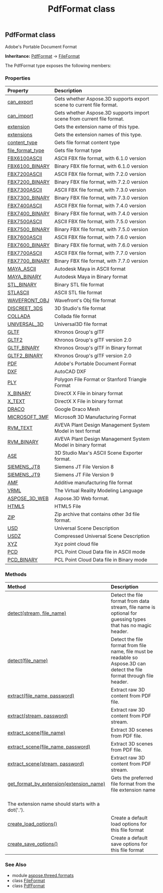 ﻿---
title: PdfFormat class
second_title: Aspose.3D for Python via .NET API References
description: 
type: docs
weight: 170
url: /python-net/aspose.threed.formats/pdfformat/
is_root: false
---

## PdfFormat class

Adobe's Portable Document Format



**Inheritance:** [PdfFormat](/3d/python-net/aspose.threed.formats/pdfformat) → 
[FileFormat](/3d/python-net/aspose.threed/fileformat)



The PdfFormat type exposes the following members:

### Properties
| Property | Description |
| :- | :- |
| [can_export](/3d/python-net/aspose.threed.formats/pdfformat/can_export) | Gets whether Aspose.3D supports export scene to current file format. |
| [can_import](/3d/python-net/aspose.threed.formats/pdfformat/can_import) | Gets whether Aspose.3D supports import scene from current file format. |
| [extension](/3d/python-net/aspose.threed.formats/pdfformat/extension) | Gets the extension name of this type. |
| [extensions](/3d/python-net/aspose.threed.formats/pdfformat/extensions) | Gets the extension names of this type. |
| [content_type](/3d/python-net/aspose.threed.formats/pdfformat/content_type) | Gets file format content type |
| [file_format_type](/3d/python-net/aspose.threed.formats/pdfformat/file_format_type) | Gets file format type |
| [FBX6100ASCII](/3d/python-net/aspose.threed.formats/pdfformat/fbx6100ascii) | ASCII FBX file format, with 6.1.0 version |
| [FBX6100_BINARY](/3d/python-net/aspose.threed.formats/pdfformat/fbx6100_binary) | Binary FBX file format, with 6.1.0 version |
| [FBX7200ASCII](/3d/python-net/aspose.threed.formats/pdfformat/fbx7200ascii) | ASCII FBX file format, with 7.2.0 version |
| [FBX7200_BINARY](/3d/python-net/aspose.threed.formats/pdfformat/fbx7200_binary) | Binary FBX file format, with 7.2.0 version |
| [FBX7300ASCII](/3d/python-net/aspose.threed.formats/pdfformat/fbx7300ascii) | ASCII FBX file format, with 7.3.0 version |
| [FBX7300_BINARY](/3d/python-net/aspose.threed.formats/pdfformat/fbx7300_binary) | Binary FBX file format, with 7.3.0 version |
| [FBX7400ASCII](/3d/python-net/aspose.threed.formats/pdfformat/fbx7400ascii) | ASCII FBX file format, with 7.4.0 version |
| [FBX7400_BINARY](/3d/python-net/aspose.threed.formats/pdfformat/fbx7400_binary) | Binary FBX file format, with 7.4.0 version |
| [FBX7500ASCII](/3d/python-net/aspose.threed.formats/pdfformat/fbx7500ascii) | ASCII FBX file format, with 7.5.0 version |
| [FBX7500_BINARY](/3d/python-net/aspose.threed.formats/pdfformat/fbx7500_binary) | Binary FBX file format, with 7.5.0 version |
| [FBX7600ASCII](/3d/python-net/aspose.threed.formats/pdfformat/fbx7600ascii) | ASCII FBX file format, with 7.6.0 version |
| [FBX7600_BINARY](/3d/python-net/aspose.threed.formats/pdfformat/fbx7600_binary) | Binary FBX file format, with 7.6.0 version |
| [FBX7700ASCII](/3d/python-net/aspose.threed.formats/pdfformat/fbx7700ascii) | ASCII FBX file format, with 7.7.0 version |
| [FBX7700_BINARY](/3d/python-net/aspose.threed.formats/pdfformat/fbx7700_binary) | Binary FBX file format, with 7.7.0 version |
| [MAYA_ASCII](/3d/python-net/aspose.threed.formats/pdfformat/maya_ascii) | Autodesk Maya in ASCII format |
| [MAYA_BINARY](/3d/python-net/aspose.threed.formats/pdfformat/maya_binary) | Autodesk Maya in Binary format |
| [STL_BINARY](/3d/python-net/aspose.threed.formats/pdfformat/stl_binary) | Binary STL file format |
| [STLASCII](/3d/python-net/aspose.threed.formats/pdfformat/stlascii) | ASCII STL file format |
| [WAVEFRONT_OBJ](/3d/python-net/aspose.threed.formats/pdfformat/wavefront_obj) | Wavefront's Obj file format |
| [DISCREET_3DS](/3d/python-net/aspose.threed.formats/pdfformat/discreet_3ds) | 3D Studio's file format |
| [COLLADA](/3d/python-net/aspose.threed.formats/pdfformat/collada) | Collada file format |
| [UNIVERSAL_3D](/3d/python-net/aspose.threed.formats/pdfformat/universal_3d) | Universal3D file format |
| [GLTF](/3d/python-net/aspose.threed.formats/pdfformat/gltf) | Khronos Group's glTF |
| [GLTF2](/3d/python-net/aspose.threed.formats/pdfformat/gltf2) | Khronos Group's glTF version 2.0 |
| [GLTF_BINARY](/3d/python-net/aspose.threed.formats/pdfformat/gltf_binary) | Khronos Group's glTF in Binary format |
| [GLTF2_BINARY](/3d/python-net/aspose.threed.formats/pdfformat/gltf2_binary) | Khronos Group's glTF version 2.0 |
| [PDF](/3d/python-net/aspose.threed.formats/pdfformat/pdf) | Adobe's Portable Document Format |
| [DXF](/3d/python-net/aspose.threed.formats/pdfformat/dxf) | AutoCAD DXF |
| [PLY](/3d/python-net/aspose.threed.formats/pdfformat/ply) | Polygon File Format or Stanford Triangle Format |
| [X_BINARY](/3d/python-net/aspose.threed.formats/pdfformat/x_binary) | DirectX X File in binary format |
| [X_TEXT](/3d/python-net/aspose.threed.formats/pdfformat/x_text) | DirectX X File in binary format |
| [DRACO](/3d/python-net/aspose.threed.formats/pdfformat/draco) | Google Draco Mesh |
| [MICROSOFT_3MF](/3d/python-net/aspose.threed.formats/pdfformat/microsoft_3mf) | Microsoft 3D Manufacturing Format |
| [RVM_TEXT](/3d/python-net/aspose.threed.formats/pdfformat/rvm_text) | AVEVA Plant Design Management System Model in text format |
| [RVM_BINARY](/3d/python-net/aspose.threed.formats/pdfformat/rvm_binary) | AVEVA Plant Design Management System Model in binary format |
| [ASE](/3d/python-net/aspose.threed.formats/pdfformat/ase) | 3D Studio Max's ASCII Scene Exporter format. |
| [SIEMENS_JT8](/3d/python-net/aspose.threed.formats/pdfformat/siemens_jt8) | Siemens JT File Version 8 |
| [SIEMENS_JT9](/3d/python-net/aspose.threed.formats/pdfformat/siemens_jt9) | Siemens JT File Version 9 |
| [AMF](/3d/python-net/aspose.threed.formats/pdfformat/amf) | Additive manufacturing file format |
| [VRML](/3d/python-net/aspose.threed.formats/pdfformat/vrml) | The Virtual Reality Modeling Language |
| [ASPOSE_3D_WEB](/3d/python-net/aspose.threed.formats/pdfformat/aspose_3d_web) | Aspose.3D Web format. |
| [HTML5](/3d/python-net/aspose.threed.formats/pdfformat/html5) | HTML5 File |
| [ZIP](/3d/python-net/aspose.threed.formats/pdfformat/zip) | Zip archive that contains other 3d file format. |
| [USD](/3d/python-net/aspose.threed.formats/pdfformat/usd) | Universal Scene Description |
| [USDZ](/3d/python-net/aspose.threed.formats/pdfformat/usdz) | Compressed Universal Scene Description |
| [XYZ](/3d/python-net/aspose.threed.formats/pdfformat/xyz) | Xyz point cloud file |
| [PCD](/3d/python-net/aspose.threed.formats/pdfformat/pcd) | PCL Point Cloud Data file in ASCII mode |
| [PCD_BINARY](/3d/python-net/aspose.threed.formats/pdfformat/pcd_binary) | PCL Point Cloud Data file in Binary mode |


### Methods
| Method | Description |
| :- | :- |
| [detect(stream, file_name)](/3d/python-net/aspose.threed.formats/pdfformat/detect/#io.RawIOBase-str) | Detect the file format from data stream, file name is optional for guessing types that has no magic header. |
| [detect(file_name)](/3d/python-net/aspose.threed.formats/pdfformat/detect/#str) | Detect the file format from file name, file must be readable so Aspose.3D can detect the file format through file header. |
| [extract(file_name, password)](/3d/python-net/aspose.threed.formats/pdfformat/extract/#str-bytes) | Extract raw 3D content from PDF file. |
| [extract(stream, password)](/3d/python-net/aspose.threed.formats/pdfformat/extract/#io.RawIOBase-bytes) | Extract raw 3D content from PDF stream. |
| [extract_scene(file_name)](/3d/python-net/aspose.threed.formats/pdfformat/extract_scene/#str) | Extract 3D scenes from PDF file. |
| [extract_scene(file_name, password)](/3d/python-net/aspose.threed.formats/pdfformat/extract_scene/#str-bytes) | Extract 3D scenes from PDF file. |
| [extract_scene(stream, password)](/3d/python-net/aspose.threed.formats/pdfformat/extract_scene/#io.RawIOBase-bytes) | Extract raw 3D content from PDF stream. |
| [get_format_by_extension(extension_name)](/3d/python-net/aspose.threed.formats/pdfformat/get_format_by_extension/#str) | Gets the preferred file format from the file extension name<br/>The extension name should starts with a dot('.'). |
| [create_load_options()](/3d/python-net/aspose.threed.formats/pdfformat/create_load_options/#) | Create a default load options for this file format |
| [create_save_options()](/3d/python-net/aspose.threed.formats/pdfformat/create_save_options/#) | Create a default save options for this file format |



### See Also
* module [aspose.threed.formats](..)
* class [FileFormat](/3d/python-net/aspose.threed/fileformat)
* class [PdfFormat](/3d/python-net/aspose.threed.formats/pdfformat)

